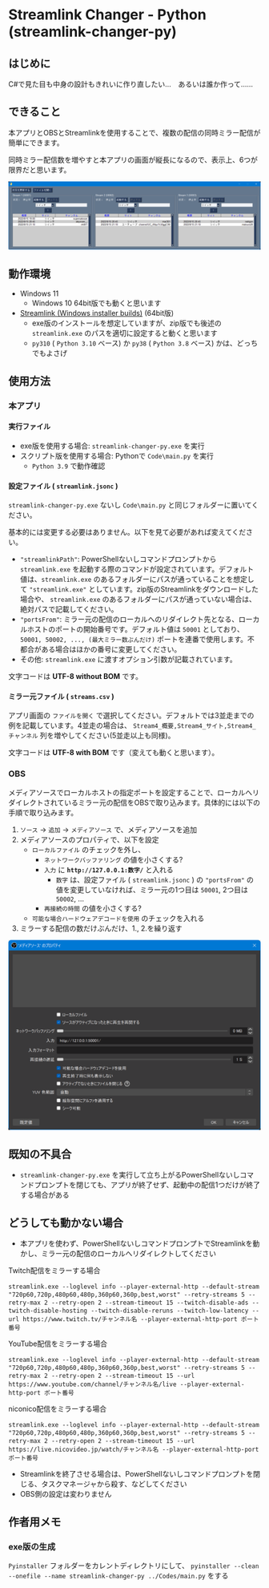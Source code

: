 # Streamlink Changer - Python (streamlink-changer-py)

## はじめに
C#で見た目も中身の設計もきれいに作り直したい…　あるいは誰か作って……

## できること
本アプリとOBSとStreamlinkを使用することで、複数の配信の同時ミラー配信が簡単にできます。

同時ミラー配信数を増やすと本アプリの画面が縦長になるので、表示上、6つが限界だと思います。

![スクリーンショット(アプリ)](./ScreenShot_App.png)


## 動作環境
- Windows 11
    - Windows 10 64bit版でも動くと思います
- [Streamlink (Windows installer builds)](https://github.com/streamlink/windows-builds/releases) (64bit版)
    - exe版のインストールを想定していますが、zip版でも後述の `streamlink.exe` のパスを適切に設定すると動くと思います
    - `py310` ( `Python 3.10` ベース) か `py38` ( `Python 3.8` ベース) かは、どっちでもよさげ

## 使用方法
### 本アプリ
#### 実行ファイル
- exe版を使用する場合: `streamlink-changer-py.exe` を実行
- スクリプト版を使用する場合: Pythonで `Code\main.py` を実行
    - `Python 3.9` で動作確認

#### 設定ファイル ( `streamlink.jsonc` )
`streamlink-changer-py.exe` ないし `Code\main.py` と同じフォルダーに置いてください。

基本的には変更する必要はありません。以下を見て必要があれば変えてください。

- `"streamlinkPath"`: PowerShellないしコマンドプロンプトから `streamlink.exe` を起動する際のコマンドが設定されています。デフォルト値は、`streamlink.exe` のあるフォルダーにパスが通っていることを想定して `"streamlink.exe"` としています。zip版のStreamlinkをダウンロードした場合や、 `streamlink.exe` のあるフォルダーにパスが通っていない場合は、絶対パスで記載してください。
- `"portsFrom"`: ミラー元の配信のローカルへのリダイレクト先となる、ローカルホストのポートの開始番号です。デフォルト値は `50001` としており、 `50001, 50002, ..., (最大ミラー数ぶんだけ)` ポートを連番で使用します。不都合がある場合はほかの番号に変更してください。
- その他: `streamlink.exe` に渡すオプション引数が記載されています。

文字コードは **UTF-8 without BOM** です。


#### ミラー元ファイル ( `streams.csv` )
アプリ画面の `ファイルを開く` で選択してください。デフォルトでは3並走までの例を記載しています。4並走の場合は、
`Stream4_概要,Stream4_サイト,Stream4_チャンネル` 列を増やしてください(5並走以上も同様)。

文字コードは **UTF-8 with BOM** です（変えても動くと思います）。


### OBS
メディアソースでローカルホストの指定ポートを設定することで、ローカルへリダイレクトされているミラー元の配信をOBSで取り込みます。具体的には以下の手順で取り込みます。
1. `ソース` → `追加` → `メディアソース` で、メディアソースを追加
2. メディアソースのプロパティで、以下を設定
    - `ローカルファイル` のチェックを外し、
        - `ネットワークバッファリング` の値を小さくする?
        - `入力` に **`http://127.0.0.1:数字/`** と入れる
            - `数字` は、設定ファイル ( `streamlink.jsonc` ) の `"portsFrom"` の値を変更していなければ、ミラー元の1つ目は `50001`, 2つ目は `50002`, ...
        - `再接続の時間` の値を小さくする?
    - `可能な場合ハードウェアデコードを使用` のチェックを入れる
3. ミラーする配信の数だけぶんだけ、1., 2.を繰り返す

![スクリーンショット(アプリ)](./ScreenShot_OBS.png)


## 既知の不具合
- `streamlink-changer-py.exe` を実行して立ち上がるPowerShellないしコマンドプロンプトを閉じても、アプリが終了せず、起動中の配信1つだけが終了する場合がある


## どうしても動かない場合
- 本アプリを使わず、PowerShellないしコマンドプロンプトでStreamlinkを動かし、ミラー元の配信のローカルへリダイレクトしてください

Twitch配信をミラーする場合
```
streamlink.exe --loglevel info --player-external-http --default-stream "720p60,720p,480p60,480p,360p60,360p,best,worst" --retry-streams 5 --retry-max 2 --retry-open 2 --stream-timeout 15 --twitch-disable-ads --twitch-disable-hosting --twitch-disable-reruns --twitch-low-latency --url https://www.twitch.tv/チャンネル名 --player-external-http-port ポート番号
```

YouTube配信をミラーする場合
```
streamlink.exe --loglevel info --player-external-http --default-stream "720p60,720p,480p60,480p,360p60,360p,best,worst" --retry-streams 5 --retry-max 2 --retry-open 2 --stream-timeout 15 --url https://www.youtube.com/channel/チャンネル名/live --player-external-http-port ポート番号
```

niconico配信をミラーする場合
```
streamlink.exe --loglevel info --player-external-http --default-stream "720p60,720p,480p60,480p,360p60,360p,best,worst" --retry-streams 5 --retry-max 2 --retry-open 2 --stream-timeout 15 --url https://live.nicovideo.jp/watch/チャンネル名 --player-external-http-port ポート番号
```

- Streamlinkを終了させる場合は、PowerShellないしコマンドプロンプトを閉じる、タスクマネージャから殺す、などしてください
- OBS側の設定は変わりません


## 作者用メモ
### exe版の生成
`Pyinstaller` フォルダーをカレントディレクトリにして、 `pyinstaller --clean --onefile --name streamlink-changer-py ../Codes/main.py` をする
